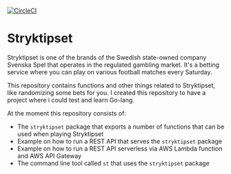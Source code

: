 [![CircleCI](https://circleci.com/gh/mikejoh/stryktipset.svg?style=svg)](https://circleci.com/gh/mikejoh/stryktipset)

# Stryktipset

Stryktipset is one of the brands of the Swedish state-owned company Svenska Spel that operates in the regulated gambling market. It's a betting service where you can play on
various football matches every Saturday.

This repository contains functions and other things related to Stryktipset, like randomizing some bets for you. I created this repository to have a project where i could test and learn Go-lang.

At the moment this repository consists of:

* The `stryktipset` package that exports a number of functions that can be used when playing Stryktipset
* Example on how to run a REST API that serves the `stryktipset` package
* Example on how to run a REST API serverless via AWS Lambda function and AWS API Gateway
* The command line tool called `st` that uses the `stryktipset` package
